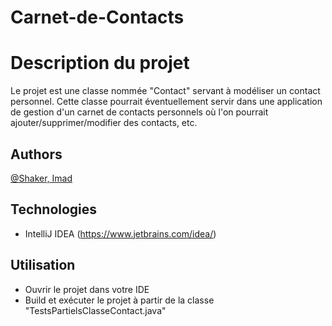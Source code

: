 # Carnet-de-Contacts

# Description du projet

Le projet est une classe nommée "Contact" servant à modéliser un contact personnel. Cette classe pourrait éventuellement servir dans une application de gestion d'un carnet de contacts personnels où l'on pourrait ajouter/supprimer/modifier des contacts, etc.

## Authors
[@Shaker, Imad](https://gitlab.info.uqam.ca/bouarfa.imad)

## Technologies
* IntelliJ IDEA (https://www.jetbrains.com/idea/)

## Utilisation
* Ouvrir le projet dans votre IDE
* Build et exécuter le projet à partir de la classe "TestsPartielsClasseContact.java"
